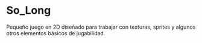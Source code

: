 # So_Long
Pequeño juego en 2D diseñado para trabajar con texturas, sprites y algunos otros elementos básicos de jugabilidad.
